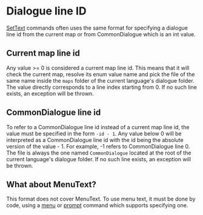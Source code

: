 # Dialogue line ID

[SetText](../SetText.md) commands often uses the same format for specifying a dialogue line id from the current map or from CommonDialogue which is an int value.

## Current map line id

Any value >= 0 is considered a current map line id. This means that it will check the current map, resolve its enum value name and pick the file of the same name inside the `maps` folder of the current language's dialogue folder. The value directly corresponds to a line index starting from 0. If no such line exists, an exception will be thrown.

## CommonDialogue line id

To refer to a CommonDialogue line id instead of a current map line id, the value must be specified in the form `-id - 1`. Any value below 0 will be interpreted as a CommonDialogue line id with the id being the absolute version of the value - 1. For example, -1 refers to CommonDialogue line 0. The file is always the one named `CommonDialogue` located at the root of the current language's dialogue folder. If no such line exists, an exception will be thrown.

## What about MenuText?

This format does not cover MenuText. To use menu text, it must be done by code, using a [menu](Individual%20commands/Menu.md) or [prompt](Individual%20commands/Prompt.md) command which supports specifying one.

